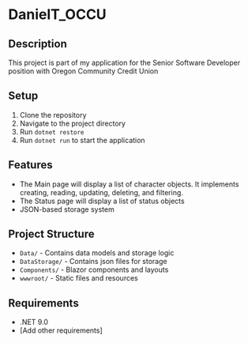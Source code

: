 # DanielT_OCCU

## Description
This project is part of my application for the Senior Software Developer position with Oregon Community Credit Union

## Setup
1. Clone the repository
2. Navigate to the project directory
3. Run `dotnet restore`
4. Run `dotnet run` to start the application

## Features
- The Main page will display a list of character objects. It implements creating, reading, updating, deleting, and filtering.
- The Status page will display a list of status objects
- JSON-based storage system

## Project Structure
- `Data/` - Contains data models and storage logic
- `DataStorage/` - Contains json files for storage
- `Components/` - Blazor components and layouts
- `wwwroot/` - Static files and resources

## Requirements
- .NET 9.0
- [Add other requirements]